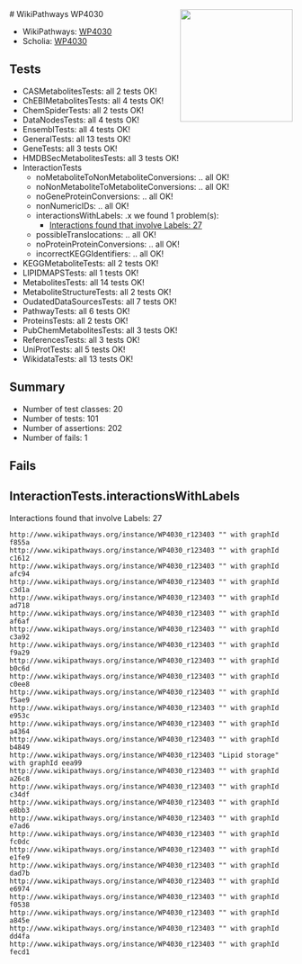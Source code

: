<img style="float: right; width: 200px" src="https://upload.wikimedia.org/wikipedia/commons/thumb/8/83/Wplogo_with_text_500.png/640px-Wplogo_with_text_500.png" />
# WikiPathways WP4030

* WikiPathways: [WP4030](https://new.wikipathways.org/pathways/WP4030)
* Scholia: [WP4030](https://scholia.toolforge.org/wikipathways/WP4030)
## Tests
* CASMetabolitesTests: all 2 tests OK!
* ChEBIMetabolitesTests: all 4 tests OK!
* ChemSpiderTests: all 2 tests OK!
* DataNodesTests: all 4 tests OK!
* EnsemblTests: all 4 tests OK!
* GeneralTests: all 13 tests OK!
* GeneTests: all 3 tests OK!
* HMDBSecMetabolitesTests: all 3 tests OK!
* InteractionTests
    * noMetaboliteToNonMetaboliteConversions: .. all OK!
    * noNonMetaboliteToMetaboliteConversions: .. all OK!
    * noGeneProteinConversions: .. all OK!
    * nonNumericIDs: .. all OK!
    * interactionsWithLabels: .x we found 1 problem(s):
        * [Interactions found that involve Labels: 27](#fe97a8de)
    * possibleTranslocations: .. all OK!
    * noProteinProteinConversions: .. all OK!
    * incorrectKEGGIdentifiers: .. all OK!
* KEGGMetaboliteTests: all 2 tests OK!
* LIPIDMAPSTests: all 1 tests OK!
* MetabolitesTests: all 14 tests OK!
* MetaboliteStructureTests: all 2 tests OK!
* OudatedDataSourcesTests: all 7 tests OK!
* PathwayTests: all 6 tests OK!
* ProteinsTests: all 2 tests OK!
* PubChemMetabolitesTests: all 3 tests OK!
* ReferencesTests: all 3 tests OK!
* UniProtTests: all 5 tests OK!
* WikidataTests: all 13 tests OK!


## Summary

* Number of test classes: 20
* Number of tests: 101
* Number of assertions: 202
* Number of fails: 1

## Fails

<a name="fe97a8de" />

## InteractionTests.interactionsWithLabels

Interactions found that involve Labels: 27
```
http://www.wikipathways.org/instance/WP4030_r123403 "" with graphId f855a
http://www.wikipathways.org/instance/WP4030_r123403 "" with graphId c1612
http://www.wikipathways.org/instance/WP4030_r123403 "" with graphId afc94
http://www.wikipathways.org/instance/WP4030_r123403 "" with graphId c3d1a
http://www.wikipathways.org/instance/WP4030_r123403 "" with graphId ad718
http://www.wikipathways.org/instance/WP4030_r123403 "" with graphId af6af
http://www.wikipathways.org/instance/WP4030_r123403 "" with graphId c3a92
http://www.wikipathways.org/instance/WP4030_r123403 "" with graphId f9a29
http://www.wikipathways.org/instance/WP4030_r123403 "" with graphId b0c6d
http://www.wikipathways.org/instance/WP4030_r123403 "" with graphId c0ee8
http://www.wikipathways.org/instance/WP4030_r123403 "" with graphId f5ae9
http://www.wikipathways.org/instance/WP4030_r123403 "" with graphId e953c
http://www.wikipathways.org/instance/WP4030_r123403 "" with graphId a4364
http://www.wikipathways.org/instance/WP4030_r123403 "" with graphId b4849
http://www.wikipathways.org/instance/WP4030_r123403 "Lipid storage" with graphId eea99
http://www.wikipathways.org/instance/WP4030_r123403 "" with graphId a26c8
http://www.wikipathways.org/instance/WP4030_r123403 "" with graphId c34df
http://www.wikipathways.org/instance/WP4030_r123403 "" with graphId e8bb3
http://www.wikipathways.org/instance/WP4030_r123403 "" with graphId e7ad6
http://www.wikipathways.org/instance/WP4030_r123403 "" with graphId fc0dc
http://www.wikipathways.org/instance/WP4030_r123403 "" with graphId e1fe9
http://www.wikipathways.org/instance/WP4030_r123403 "" with graphId dad7b
http://www.wikipathways.org/instance/WP4030_r123403 "" with graphId e6974
http://www.wikipathways.org/instance/WP4030_r123403 "" with graphId f0538
http://www.wikipathways.org/instance/WP4030_r123403 "" with graphId a845e
http://www.wikipathways.org/instance/WP4030_r123403 "" with graphId dd4fa
http://www.wikipathways.org/instance/WP4030_r123403 "" with graphId fecd1
```

